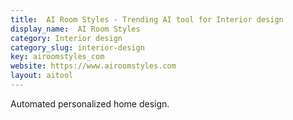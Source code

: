```yaml
---
title:  AI Room Styles - Trending AI tool for Interior design
display_name:  AI Room Styles
category: Interior design
category_slug: interior-design
key: airoomstyles_com
website: https://www.airoomstyles.com
layout: aitool
---
```


Automated personalized home design.
